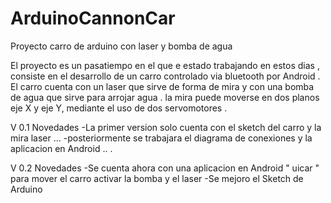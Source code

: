 # ArduinoCannonCar
Proyecto carro de arduino con laser y bomba de agua

El proyecto es un pasatiempo en el que e estado trabajando en estos dias , consiste en el desarrollo de un carro controlado via bluetooth por Android . El carro cuenta con un laser que sirve de forma de mira y con una bomba de agua que sirve para arrojar agua . la mira puede moverse en dos planos eje X y eje Y, mediante el uso de dos servomotores . 

V 0.1 
Novedades 
 -La primer version solo cuenta con el sketch del carro y la mira laser ...
 -posteriormente se trabajara el diagrama de conexiones y la aplicacion en Android .. .

V 0.2 
Novedades
  -Se cuenta ahora con una aplicacion en Android " uicar " para mover el carro activar la bomba y el laser 
  -Se mejoro el Sketch de Arduino 

